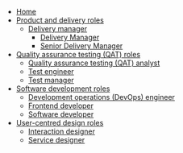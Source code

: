 * [Home](/)
* [Product and delivery roles]()
    * [Delivery manager](/delivery-manager/)
      * [Delivery Manager](/delivery-management/DeliveryManager.md)
      * [Senior Delivery Manager](/delivery-management/SeniorDeliveryManager.md)
* [Quality assurance testing (QAT) roles]()
    * [Quality assurance testing (QAT) analyst]()
    * [Test engineer]()
    * [Test manager]()
* [Software development roles]()
    * [Development operations (DevOps) engineer](/devops/)
    * [Frontend developer](/frontend-developer)
    * [Software developer](/software-developer/)
* [User-centred design roles]()
    * [Interaction designer](/interaction-designer/)
    * [Service designer](/service-designer/)
